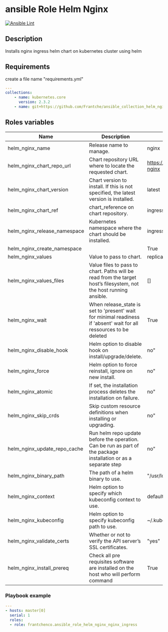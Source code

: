 # ansible Role Helm Nginx

[![Ansible Lint](https://github.com/Frantche/ansible_role_helm_nginx_nginx/actions/workflows/ansible-lint.yml/badge.svg)](https://github.com/Frantche/ansible_role_helm_nginx_nginx/actions/workflows/ansible-lint.yml)

## Description

Installs nginx ingress helm chart on kubernetes cluster using helm

## Requirements

create a file name "requirements.yml"
```yaml
---
collections:
    - name: kubernetes.core
      version: 2.3.2
    - name: git+https://github.com/Frantche/ansible_collection_helm_nginx_wrapper.git,main
```

## Roles variables

| Name                   | Description                                                                                                         | Value                              |
| ---------------------- | ------------------------------------------------------------------------------------------------------------------- | ---------------------------------- |
| helm_nginx_name              | Release name to manage.                                                                                             | nginx                      |
| helm_nginx_chart_repo_url    | Chart repository URL where to locate the requested chart.                                                           | https://kubernetes.github.io/ingress-nginx |
| helm_nginx_chart_version     | Chart version to install. If this is not specified, the latest version is installed.                                | latest                            |
| helm_nginx_chart_ref         | chart_reference on chart repository.                                                                                | ingress-nginx                              |
| helm_nginx_release_namespace | Kubernetes namespace where the chart should be installed.                                                           | ingress-nginx                     |
| helm_nginx_create_namespace  |                                                                                                                     | True                               |
| helm_nginx_values            | Value to pass to chart.                                                                                             | replicaCount: 2                    |
| helm_nginx_values_files      | Value files to pass to chart. Paths will be read from the target host’s filesystem, not the host running ansible.   | []                                 |
| helm_nginx_wait              | When release_state is set to 'present' wait for minimal readiness if 'absent' wait for all ressources to be deleted | True                               |
| helm_nginx_disable_hook      | Helm option to disable hook on install/upgrade/delete.                                                              | no"                                |
| helm_nginx_force             | Helm option to force reinstall, ignore on new install.                                                              | no"                                |
| helm_nginx_atomic            | If set, the installation process deletes the installation on failure.                                               | no"                                |
| helm_nginx_skip_crds         | Skip custom resource definitions when installing or upgrading.                                                      | no"                                |
| helm_nginx_update_repo_cache | Run helm repo update before the operation. Can be run as part of the package installation or as a separate step     | no"                                |
| helm_nginx_binary_path       | The path of a helm binary to use.                                                                                   | "/usr/local/bin"                   |
| helm_nginx_context           | Helm option to specify which kubeconfig context to use.                                                             | default                            |
| helm_nginx_kubeconfig        | Helm option to specify kubeconfig path to use.                                                                      | ~/.kube/config                     |
| helm_nginx_validate_certs    | Whether or not to verify the API server’s SSL certificates.                                                         | "yes"                              |
| helm_nginx_install_prereq    | Check all pre requisites software are installed on the host who will perform command                                | True                               |


### Playbook example


```yaml
---
- hosts: master[0]
  serial: 1
  roles:
  - role: frantchenco.ansible_role_helm_nginx_nginx_ingress
```